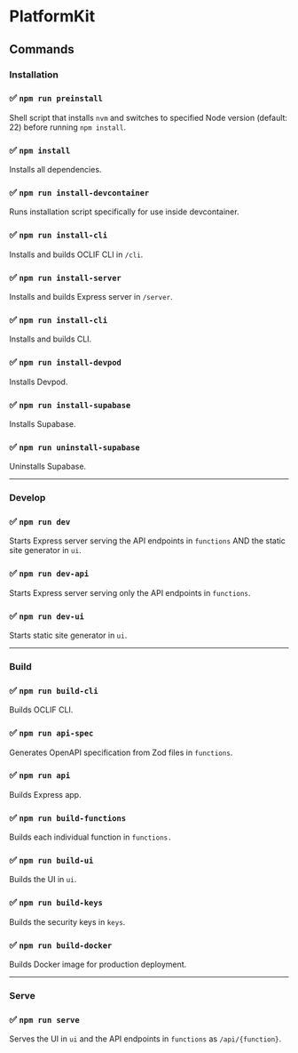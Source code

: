 # PlatformKit

## Commands

### Installation

### ✅ `npm run preinstall`

Shell script that installs `nvm` and switches to specified Node version (default: 22) before running `npm install`.

### ✅ `npm install`

Installs all dependencies.

### ✅ `npm run install-devcontainer`

Runs installation script specifically for use inside devcontainer.

### ✅ `npm run install-cli`

Installs and builds OCLIF CLI in `/cli`.

### ✅ `npm run install-server`

Installs and builds Express server in `/server`.

### ✅ `npm run install-cli`

Installs and builds CLI.

### ✅ `npm run install-devpod`

Installs Devpod.

### ✅ `npm run install-supabase`

Installs Supabase.

### ✅ `npm run uninstall-supabase`

Uninstalls Supabase.

---

### Develop

### ✅ `npm run dev`

Starts Express server serving the API endpoints in `functions` AND the static site generator in `ui`.

### ✅ `npm run dev-api`

Starts Express server serving only the API endpoints in `functions`.

### ✅ `npm run dev-ui`

Starts static site generator in `ui`.


---

### Build

### ✅ `npm run build-cli`

Builds OCLIF CLI.

### ✅ `npm run api-spec`

Generates OpenAPI specification from Zod files in `functions`.

### ✅ `npm run api`

Builds Express app.

### ✅ `npm run build-functions`

Builds each individual function in `functions.`

### ✅ `npm run build-ui`

Builds the UI in `ui`.

### ✅ `npm run build-keys`

Builds the security keys in `keys`.

### ✅ `npm run build-docker`

Builds Docker image for production deployment.

---

### Serve

### ✅ `npm run serve`

Serves the UI in `ui` and the API endpoints in `functions` as `/api/{function}`.
